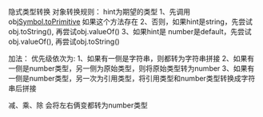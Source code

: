 隐式类型转换
对象转换规则：
hint为期望的类型
1、先调用obj[Symbol.toPrimitive](hint) 如果这个方法存在
2、否则，如果hint是string，先尝试obj.toString(), 再尝试obj.valueOf()
3、如果hint是 number是default，先尝试obj.valueOf(), 再尝试obj.toString()

加法：
优先级依次为:
1、如果有一侧是字符串，则都转为字符串拼接
2、如果有一侧是number类型，另一侧为原始类型，则将原始类型转为number
3、如果有一侧是number类型，另一次为引用类型，将引用类型和number类型转换成字符串后拼接

减、乘、除
会将左右俩变都转为number类型